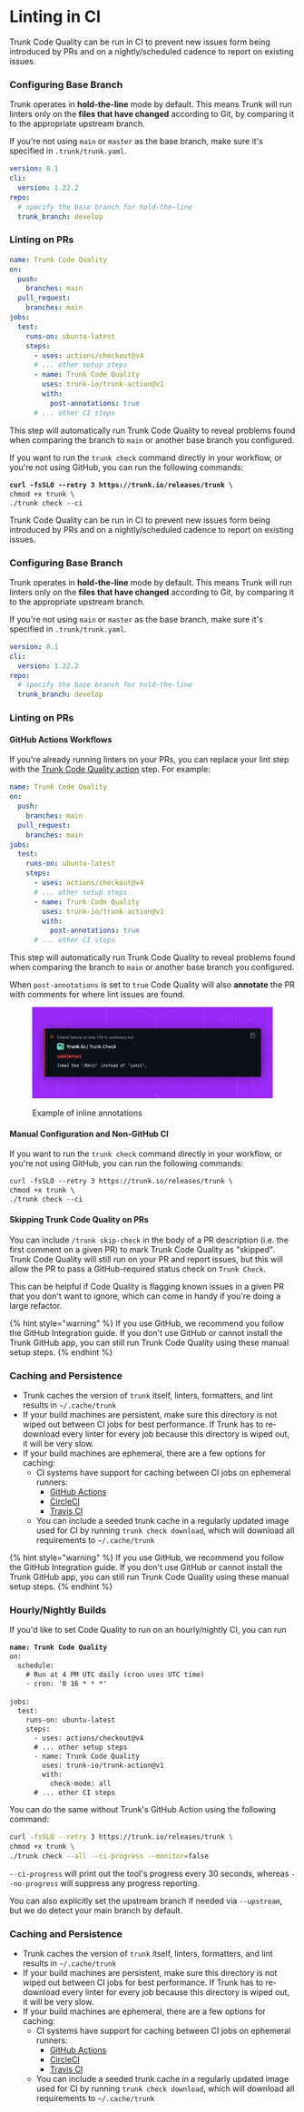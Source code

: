 # Linting in CI

Trunk Code Quality can be run in CI to prevent new issues form being introduced by PRs and on a nightly/scheduled cadence to report on existing issues.

### Configuring Base Branch

Trunk operates in **hold-the-line** mode by default. This means Trunk will run linters only on the **files that have changed** according to Git, by comparing it to the appropriate upstream branch.

If you're not using `main` or `master` as the base branch, make sure it's specified in `.trunk/trunk.yaml`.

```yaml
version: 0.1
cli:
  version: 1.22.2
repo:
  # specify the base branch for hold-the-line
  trunk_branch: develop
```

### Linting on PRs

```yaml
name: Trunk Code Quality
on:
  push:
    branches: main
  pull_request:
    branches: main
jobs:
  test:
    runs-on: ubuntu-latest
    steps:
      - uses: actions/checkout@v4
      # ... other setup steps
      - name: Trunk Code Quality
        uses: trunk-io/trunk-action@v1
        with:
          post-annotations: true 
      # ... other CI steps
```

This step will automatically run Trunk Code Quality to reveal problems found when comparing the branch to `main` or another base branch you configured.

If you want to run the `trunk check` command directly in your workflow, or you're not using GitHub, you can run the following commands:

<pre><code><strong>curl -fsSLO --retry 3 https://trunk.io/releases/trunk \
</strong>chmod +x trunk \
./trunk check --ci
</code></pre>

Trunk Code Quality can be run in CI to prevent new issues form being introduced by PRs and on a nightly/scheduled cadence to report on existing issues.

### Configuring Base Branch

Trunk operates in **hold-the-line** mode by default. This means Trunk will run linters only on the **files that have changed** according to Git, by comparing it to the appropriate upstream branch.

If you're not using `main` or `master` as the base branch, make sure it's specified in `.trunk/trunk.yaml`.

```yaml
version: 0.1
cli:
  version: 1.22.2
repo:
  # specify the base branch for hold-the-line
  trunk_branch: develop
```

### Linting on PRs

#### GitHub Actions Workflows

If you're already running linters on your PRs, you can replace your lint step with the [Trunk Code Quality action](https://github.com/trunk-io/trunk-action) step. For example:

```yaml
name: Trunk Code Quality
on:
  push:
    branches: main
  pull_request:
    branches: main
jobs:
  test:
    runs-on: ubuntu-latest
    steps:
      - uses: actions/checkout@v4
      # ... other setup steps
      - name: Trunk Code Quality
        uses: trunk-io/trunk-action@v1
        with:
          post-annotations: true 
      # ... other CI steps
```

This step will automatically run Trunk Code Quality to reveal problems found when comparing the branch to `main` or another base branch you configured.

When `post-annotations` is set to `true` Code Quality will also **annotate** the PR with comments for where lint issues are found.

<figure><img src="../../.gitbook/assets/Annotations.png" alt=""><figcaption><p>Example of inline annotations</p></figcaption></figure>

#### Manual Configuration and Non-GitHub CI

If you want to run the `trunk check` command directly in your workflow, or you're not using GitHub, you can run the following commands:

```
curl -fsSLO --retry 3 https://trunk.io/releases/trunk \
chmod +x trunk \
./trunk check --ci
```

#### Skipping Trunk Code Quality on PRs

You can include `/trunk skip-check` in the body of a PR description (i.e. the first comment on a given PR) to mark Trunk Code Quality as "skipped". Trunk Code Quality will still run on your PR and report issues, but this will allow the PR to pass a GitHub-required status check on `Trunk Check`.

This can be helpful if Code Quality is flagging known issues in a given PR that you don't want to ignore, which can come in handy if you're doing a large refactor.

{% hint style="warning" %}
If you use GitHub, we recommend you follow the GitHub Integration guide. If you don't use GitHub or cannot install the Trunk GitHub app, you can still run Trunk Code Quality using these manual setup steps.
{% endhint %}

### Caching and Persistence

* Trunk caches the version of `trunk` itself, linters, formatters, and lint results in `~/.cache/trunk`
* If your build machines are persistent, make sure this directory is not wiped out between CI jobs for best performance. If Trunk has to re-download every linter for every job because this directory is wiped out, it will be very slow.
* If your build machines are ephemeral, there are a few options for caching:
  * CI systems have support for caching between CI jobs on ephemeral runners:
    * [GitHub Actions](https://github.com/actions/cache)
    * [CircleCI](https://circleci.com/docs/caching/)
    * [Travis CI](https://docs.travis-ci.com/user/caching/)
  * You can include a seeded trunk cache in a regularly updated image used for CI by running `trunk check download`, which will download all requirements to `~/.cache/trunk`

{% hint style="warning" %}
If you use GitHub, we recommend you follow the GitHub Integration guide. If you don't use GitHub or cannot install the Trunk GitHub app, you can still run Trunk Code Quality using these manual setup steps.
{% endhint %}

### Hourly/Nightly Builds

If you'd like to set Code Quality to run on an hourly/nightly CI, you can run

<pre class="language-yaml"><code class="lang-yaml"><strong>name: Trunk Code Quality
</strong>on:
  schedule:
    # Run at 4 PM UTC daily (cron uses UTC time)
    - cron: '0 16 * * *'

jobs:
  test:
    runs-on: ubuntu-latest
    steps:
      - uses: actions/checkout@v4
      # ... other setup steps
      - name: Trunk Code Quality
        uses: trunk-io/trunk-action@v1
        with:
          check-mode: all
      # ... other CI steps
</code></pre>

You can do the same without Trunk's GitHub Action using the following command:

```bash
curl -fsSLO --retry 3 https://trunk.io/releases/trunk \
chmod +x trunk \
./trunk check --all --ci-progress --monitor=false
```

`--ci-progress` will print out the tool's progress every 30 seconds, whereas `--no-progress` will suppress any progress reporting.

You can also explicitly set the upstream branch if needed via `--upstream`, but we do detect your main branch by default.

### Caching and Persistence

* Trunk caches the version of `trunk` itself, linters, formatters, and lint results in `~/.cache/trunk`
* If your build machines are persistent, make sure this directory is not wiped out between CI jobs for best performance. If Trunk has to re-download every linter for every job because this directory is wiped out, it will be very slow.
* If your build machines are ephemeral, there are a few options for caching:
  * CI systems have support for caching between CI jobs on ephemeral runners:
    * [GitHub Actions](https://github.com/actions/cache)
    * [CircleCI](https://circleci.com/docs/caching/)
    * [Travis CI](https://docs.travis-ci.com/user/caching/)
  * You can include a seeded trunk cache in a regularly updated image used for CI by running `trunk check download`, which will download all requirements to `~/.cache/trunk`
